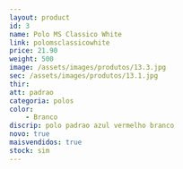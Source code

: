 ```yaml
---
layout: product
id: 3
name: Polo MS Classico White
link: polomsclassicowhite
price: 21.90
weight: 500
image: /assets/images/produtos/13.3.jpg
sec: /assets/images/produtos/13.1.jpg
thir: 
att: padrao
categoria: polos
color:
    - Branco
discrip: polo padrao azul vermelho branco
novo: true
maisvendidos: true
stock: sim
---
```

